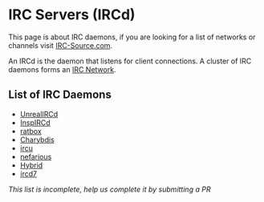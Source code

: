 # IRC Servers (IRCd)
This page is about IRC daemons, if you are looking for a list of networks or channels visit [IRC-Source.com](https://irc-source.com).

An IRCd is the daemon that listens for client connections. A cluster of IRC daemons forms an [IRC Network](/wiki/network).

## List of IRC Daemons
* [UnrealIRCd](/wiki/ircd/unreal)
* [InspIRCd](/wiki/ircd/inspircd)
* [ratbox](/wiki/ircd/ratbox)
* [Charybdis](/wiki/ircd/charybdis)
* [ircu](/wiki/ircd/ircu)
* [nefarious](/wiki/ircd/nefarious)
* [Hybrid](/wiki/ircd/hybrid)
* [ircd7](/wiki/ircd/ircd7)

*This list is incomplete, help us complete it by submitting a PR*
